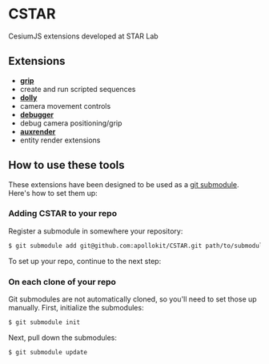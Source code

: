 # CSTAR
CesiumJS extensions developed at STAR Lab

## Extensions

- [__grip__](docs/Grip.md)
 - create and run scripted sequences
- [__dolly__](docs/Dolly.md)
 - camera movement controls
- [__debugger__](docs/Debugger.md)
 - debug camera positioning/grip
- [__auxrender__](docs/AuxRenderer.md)
 - entity render extensions

## How to use these tools

These extensions have been designed to be used as a [git submodule](https://chrisjean.com/git-submodules-adding-using-removing-and-updating/). Here's how to set them up:

### Adding CSTAR to your repo

Register a submodule in somewhere your repository:

```bash
$ git submodule add git@github.com:apollokit/CSTAR.git path/to/submodule/mount/
```

To set up your repo, continue to the next step:

### On each clone of your repo

Git submodules are not automatically cloned, so you'll need to set those up manually. First, initialize the submodules:

```bash
$ git submodule init
```

Next, pull down the submodules:

```bash
$ git submodule update
```


